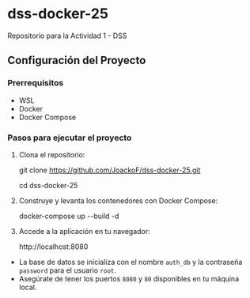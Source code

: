 # dss-docker-25
Repositorio para la Actividad 1 - DSS

## Configuración del Proyecto

### Prerrequisitos
- WSL
- Docker
- Docker Compose

### Pasos para ejecutar el proyecto

1. Clona el repositorio:

    git clone https://github.com/JoackoF/dss-docker-25.git
   
    cd dss-docker-25


3. Construye y levanta los contenedores con Docker Compose:

    docker-compose up --build -d

4. Accede a la aplicación en tu navegador:

    http://localhost:8080

- La base de datos se inicializa con el nombre `auth_db` y la contraseña `password` para el usuario `root`.
- Asegúrate de tener los puertos `8080` y `80` disponibles en tu máquina local.
